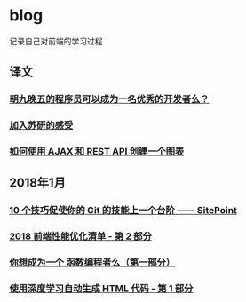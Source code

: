 # blog

记录自己对前端的学习过程


## 译文

### [朝九晚五的程序员可以成为一名优秀的开发者么？](https://github.com/sakila1012/blog/issues/1)
### [加入苏研的感受](https://github.com/sakila1012/blog/issues/2)
### [如何使用 AJAX 和 REST API 创建一个图表](https://github.com/sakila1012/blog/issues/3)

## 2018年1月

### [10 个技巧促使你的 Git 的技能上一个台阶 —— SitePoint](https://github.com/sakila1012/blog/issues/4)
### [2018 前端性能优化清单 - 第 2 部分](https://github.com/sakila1012/blog/issues/5)
### [你想成为一个 函数编程者么（第一部分）](https://github.com/sakila1012/blog/issues/6)
### [使用深度学习自动生成 HTML 代码 - 第 1 部分](https://github.com/sakila1012/blog/issues/7)

